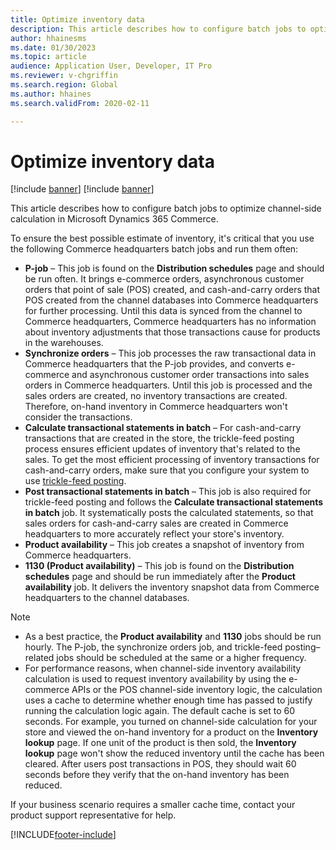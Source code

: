 ```yaml
---
title: Optimize inventory data
description: This article describes how to configure batch jobs to optimize channel-side calculation in Microsoft Dynamics 365 Commerce.
author: hhainesms
ms.date: 01/30/2023
ms.topic: article
audience: Application User, Developer, IT Pro
ms.reviewer: v-chgriffin
ms.search.region: Global
ms.author: hhaines
ms.search.validFrom: 2020-02-11

---
```

# Optimize inventory data

[!include [banner](../includes/banner.md)]
[!include [banner](includes/preview-banner.md)]

This article describes how to configure batch jobs to optimize channel-side calculation in Microsoft Dynamics 365 Commerce.

To ensure the best possible estimate of inventory, it's critical that you use the following Commerce headquarters batch jobs and run them often:

- **P-job** – This job is found on the **Distribution schedules** page and should be run often. It brings e-commerce orders, asynchronous customer orders that point of sale (POS) created, and cash-and-carry orders that POS created from the channel databases into Commerce headquarters for further processing. Until this data is synced from the channel to Commerce headquarters, Commerce headquarters has no information about inventory adjustments that those transactions cause for products in the warehouses.
- **Synchronize orders** – This job processes the raw transactional data in Commerce headquarters that the P-job provides, and converts e-commerce and asynchronous customer order transactions into sales orders in Commerce headquarters. Until this job is processed and the sales orders are created, no inventory transactions are created. Therefore, on-hand inventory in Commerce headquarters won't consider the transactions.
- **Calculate transactional statements in batch** – For cash-and-carry transactions that are created in the store, the trickle-feed posting process ensures efficient updates of inventory that's related to the sales. To get the most efficient processing of inventory transactions for cash-and-carry orders, make sure that you configure your system to use [trickle-feed posting](./trickle-feed.md).
- **Post transactional statements in batch** – This job is also required for trickle-feed posting and follows the **Calculate transactional statements in batch** job. It systematically posts the calculated statements, so that sales orders for cash-and-carry sales are created in Commerce headquarters to more accurately reflect your store's inventory.
- **Product availability** – This job creates a snapshot of inventory from Commerce headquarters.
- **1130 (Product availability)** – This job is found on the **Distribution schedules** page and should be run immediately after the **Product availability** job. It delivers the inventory snapshot data from Commerce headquarters to the channel databases.

> [!NOTE]
> - As a best practice, the **Product availability** and **1130** jobs should be run hourly. The P-job, the synchronize orders job, and trickle-feed posting–related jobs should be scheduled at the same or a higher frequency.
> - For performance reasons, when channel-side inventory availability calculation is used to request inventory availability by using the e-commerce APIs or the POS channel-side inventory logic, the calculation uses a cache to determine whether enough time has passed to justify running the calculation logic again. The default cache is set to 60 seconds. For example, you turned on channel-side calculation for your store and viewed the on-hand inventory for a product on the **Inventory lookup** page. If one unit of the product is then sold, the **Inventory lookup** page won't show the reduced inventory until the cache has been cleared. After users post transactions in POS, they should wait 60 seconds before they verify that the on-hand inventory has been reduced.

If your business scenario requires a smaller cache time, contact your product support representative for help.

[!INCLUDE[footer-include](../includes/footer-banner.md)]
